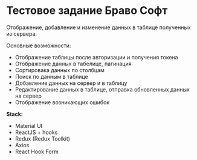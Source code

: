 # Тестовое задание Браво Софт 
Отображение, добавление и изменение данных в таблице полученных из сервера.


Основные возможности:
+ Отображение таблицы после авторизации и получения токена
+ Отображение данных в табелице, пагинация
+ Сортировака данных по столбцам
+ Поиск по данным в таблице
+ Добавление данных на сервер и в таблицу
+ Редактирование данных в таблице, отправка обновленных данных на сервер
+ Отображение возникающих ошибок

**Stack:**
+ Material UI
+ ReactJS + hooks
+ Redux (Redux Toolkit)
+ Axios
+ React Hook Form